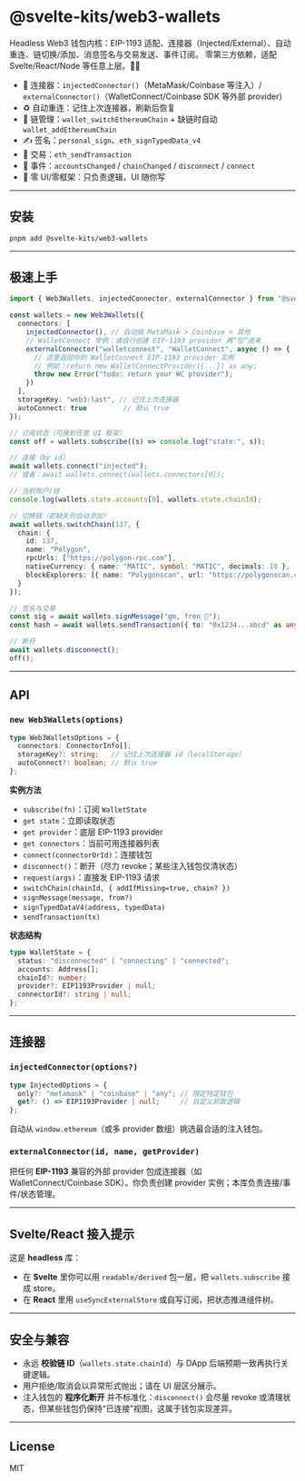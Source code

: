 # @svelte-kits/web3-wallets

Headless Web3 钱包内核：EIP-1193 适配、连接器（Injected/External）、自动重连、链切换/添加、消息签名与交易发送、事件订阅。
零第三方依赖，适配 Svelte/React/Node 等任意上层。🧠🔌

- 🔌 连接器：`injectedConnector()`（MetaMask/Coinbase 等注入）/ `externalConnector()`（WalletConnect/Coinbase SDK 等外部 provider）
- ♻️ 自动重连：记住上次连接器，刷新后恢复
- 🔄 链管理：`wallet_switchEthereumChain` + 缺链时自动 `wallet_addEthereumChain`
- ✍️ 签名：`personal_sign`、`eth_signTypedData_v4`
- 💸 交易：`eth_sendTransaction`
- 📡 事件：`accountsChanged` / `chainChanged` / `disconnect` / `connect`
- 🧱 零 UI/零框架：只负责逻辑，UI 随你写

---

## 安装
```bash
pnpm add @svelte-kits/web3-wallets
```

---

## 极速上手

```ts
import { Web3Wallets, injectedConnector, externalConnector } from "@svelte-kits/web3-wallets";

const wallets = new Web3Wallets({
  connectors: [
    injectedConnector(), // 自动挑 MetaMask > Coinbase > 其他
    // WalletConnect 举例：请自行创建 EIP-1193 provider 再“包”进来
    externalConnector("walletconnect", "WalletConnect", async () => {
      // 这里返回你的 WalletConnect EIP-1193 provider 实例
      // 例如：return new WalletConnectProvider({...}) as any;
      throw new Error("todo: return your WC provider");
    })
  ],
  storageKey: "web3:last", // 记住上次连接器
  autoConnect: true         // 默认 true
});

// 订阅状态（可接到任意 UI 框架）
const off = wallets.subscribe((s) => console.log("state:", s));

// 连接（by id）
await wallets.connect("injected");
// 或者：await wallets.connect(wallets.connectors[0]);

// 当前账户/链
console.log(wallets.state.accounts[0], wallets.state.chainId);

// 切换链（若缺失则自动添加）
await wallets.switchChain(137, {
  chain: {
    id: 137,
    name: "Polygon",
    rpcUrls: ["https://polygon-rpc.com"],
    nativeCurrency: { name: "MATIC", symbol: "MATIC", decimals: 18 },
    blockExplorers: [{ name: "Polygonscan", url: "https://polygonscan.com" }]
  }
});

// 签名与交易
const sig = await wallets.signMessage("gm, fren 👋");
const hash = await wallets.sendTransaction({ to: "0x1234...abcd" as any, value: "0x2386f26fc10000" /* 0.01 ETH */ });

// 断开
await wallets.disconnect();
off();
```

---

## API

### `new Web3Wallets(options)`
```ts
type Web3WalletsOptions = {
  connectors: ConnectorInfo[];
  storageKey?: string;   // 记住上次连接器 id（localStorage）
  autoConnect?: boolean; // 默认 true
};
```

**实例方法**
- `subscribe(fn)`：订阅 `WalletState`
- `get state`：立即读取状态
- `get provider`：底层 EIP-1193 provider
- `get connectors`：当前可用连接器列表
- `connect(connectorOrId)`：连接钱包
- `disconnect()`：断开（尽力 revoke；某些注入钱包仅清状态）
- `request(args)`：直接发 EIP-1193 请求
- `switchChain(chainId, { addIfMissing=true, chain? })`
- `signMessage(message, from?)`
- `signTypedDataV4(address, typedData)`
- `sendTransaction(tx)`

**状态结构**
```ts
type WalletState = {
  status: "disconnected" | "connecting" | "connected";
  accounts: Address[];
  chainId?: number;
  provider?: EIP1193Provider | null;
  connectorId?: string | null;
};
```

---

## 连接器

### `injectedConnector(options?)`
```ts
type InjectedOptions = {
  only?: "metamask" | "coinbase" | "any"; // 限定特定钱包
  get?: () => EIP1193Provider | null;     // 自定义抓取逻辑
};
```
自动从 `window.ethereum`（或多 provider 数组）挑选最合适的注入钱包。

### `externalConnector(id, name, getProvider)`
把任何 **EIP-1193** 兼容的外部 provider 包成连接器（如 WalletConnect/Coinbase SDK）。你负责创建 provider 实例；本库负责连接/事件/状态管理。

---

## Svelte/React 接入提示

这是 **headless** 库：
- 在 **Svelte** 里你可以用 `readable/derived` 包一层，把 `wallets.subscribe` 接成 store。
- 在 **React** 里用 `useSyncExternalStore` 或自写订阅，把状态推进组件树。

---

## 安全与兼容

- 永远 **校验链 ID**（`wallets.state.chainId`）与 DApp 后端预期一致再执行关键逻辑。
- 用户拒绝/取消会以异常形式抛出；请在 UI 层区分展示。
- 注入钱包的 **程序化断开** 并不标准化：`disconnect()` 会尽量 revoke 或清理状态，但某些钱包仍保持“已连接”视图，这属于钱包实现差异。

---

## License

MIT
